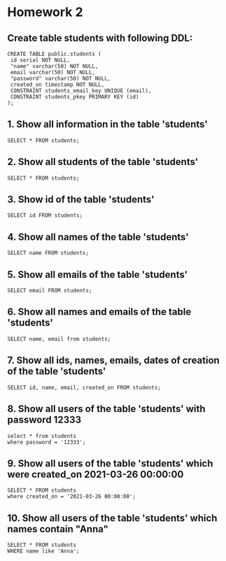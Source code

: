 # Homework 2
## Create table students with following DDL:
```
CREATE TABLE public.students (
 id serial NOT NULL,
 "name" varchar(50) NOT NULL,
 email varchar(50) NOT NULL,
 "password" varchar(50) NOT NULL,
 created_on timestamp NOT NULL,
 CONSTRAINT students_email_key UNIQUE (email),
 CONSTRAINT students_pkey PRIMARY KEY (id)
);
  ```
## 1. Show all information in the table 'students'
```
SELECT * FROM students;
```
## 2. Show all students of the table 'students'
```
SELECT * FROM students;
```
## 3. Show id of the table 'students'
```
SELECT id FROM students;
```
## 4. Show all names of the table 'students'
```
SELECT name FROM students;
```
## 5. Show all emails of the table 'students'
```
SELECT email FROM students;
```
## 6. Show all names and emails of the table 'students'
```
SELECT name, email from students;
```
## 7. Show all ids, names, emails, dates of creation of the table 'students'
```
SELECT id, name, email, created_on FROM students;
```
## 8. Show all users of the table 'students' with password 12333
```
select * from students
where password = '12333';
```
## 9. Show all users of the table 'students' which were created_on 2021-03-26 00:00:00
```
SELECT * FROM students
where created_on = '2021-03-26 00:00:00';
```
## 10. Show all users of the table 'students' which names contain "Anna"
```
SELECT * FROM students
WHERE name like 'Anna';
```
